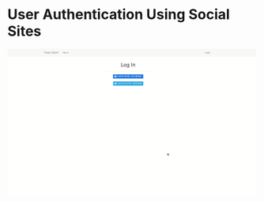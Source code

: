 # User Authentication Using Social Sites

![Third Party Authentication](/images/third_party_oauth/flask_oauth.gif)


